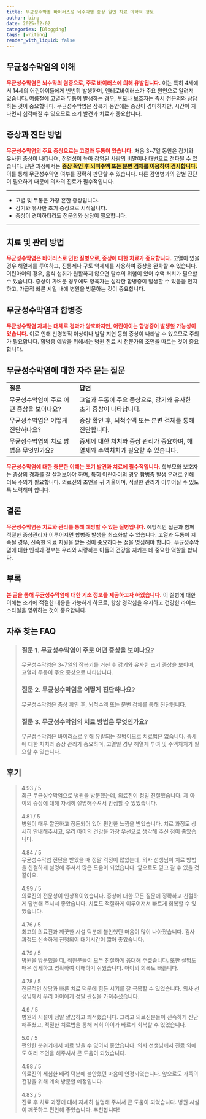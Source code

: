 ```yaml
---
title: 무균성수막염 바이러스성 뇌수막염 증상 원인 치료 의학적 정보
author: bing
date: 2025-02-02
categories: [Blogging]
tags: [writing]
render_with_liquid: false
---
```



<h2 id='무균성수막염의 이해'>무균성수막염의 이해</h2>

<p><b><span style="color: #ee2323;">무균성수막염은 뇌수막의 염증으로, 주로 바이러스에 의해 유발됩니다.</span></b> 이는 특히 4세에서 14세의 어린아이들에게 빈번히 발생하며, 엔테로바이러스가 주요 원인으로 알려져 있습니다. 여름철에 고열과 두통이 발생하는 경우, 부모나 보호자는 즉시 전문의와 상담하는 것이 중요합니다. 무균성수막염은 잠복기 동안에는 증상이 경미하지만, 시간이 지나면서 심각해질 수 있으므로 조기 발견과 치료가 중요합니다. </p>

<h2 id='증상과 진단 방법'>증상과 진단 방법</h2>

<p><b><span style="color: #ee2323;">무균성수막염의 주요 증상으로는 고열과 두통이 있습니다.</span></b> 처음 3~7일 동안은 감기와 유사한 증상이 나타나며, 전염성이 높아 감염된 사람의 비말이나 대변으로 전파될 수 있습니다. 진단 과정에서는 <b><span style="background-color: #ffe066;">증상 확인 후 뇌척수액 또는 분변 검체를 이용하여 검사합니다.</span></b> 이를 통해 무균성수막염 여부를 정확히 판단할 수 있습니다. 다른 감염병과의 감별 진단이 필요하기 때문에 의사의 진료가 필수적입니다.</p>

<hr />

<ul>
    <li>고열 및 두통은 가장 흔한 증상입니다.</li>
    <li>감기와 유사한 초기 증상으로 시작됩니다.</li>
    <li>증상이 경미하더라도 전문의와 상담이 필요합니다.</li>
</ul>

<hr />

<h2 id='치료 및 관리 방법'>치료 및 관리 방법</h2>

<p><b><span style="color: #ee2323;">무균성수막염은 바이러스로 인한 질병으로, 증상에 대한 치료가 중요합니다.</span></b> 고열이 있을 경우 해열제를 투여하고, 진통제나 구토 억제제를 사용하여 증상을 완화할 수 있습니다. 어린아이의 경우, 음식 섭취가 원활하지 않으면 탈수의 위험이 있어 수액 처치가 필요할 수 있습니다. 증상이 가벼운 경우에도 양육자는 심각한 합병증이 발생할 수 있음을 인지하고, 가급적 빠른 시일 내에 병원을 방문하는 것이 중요합니다.</p>

<h2 id='무균성수막염과 합병증'>무균성수막염과 합병증</h2>

<p><b><span style="color: #ee2323;">무균성수막염 자체는 대체로 경과가 양호하지만, 어린아이는 합병증이 발생할 가능성이 있습니다.</span></b> 이로 인해 신경학적 이상이나 발달 지연 등의 증상이 나타날 수 있으므로 주의가 필요합니다. 합병증 예방을 위해서는 병원 진료 시 전문가의 조언을 따르는 것이 중요합니다.</p>

<h2 id='무균성수막염에 대한 자주 묻는 질문'>무균성수막염에 대한 자주 묻는 질문</h2>

<table>
    <tr>
        <td><b>질문</b></td>
        <td><b>답변</b></td>
    </tr>
    <tr>
        <td>무균성수막염이 주로 어떤 증상을 보이나요?</td>
        <td>고열과 두통이 주요 증상으로, 감기와 유사한 초기 증상이 나타납니다.</td>
    </tr>
    <tr>
        <td>무균성수막염은 어떻게 진단하나요?</td>
        <td>증상 확인 후, 뇌척수액 또는 분변 검체를 통해 진단합니다.</td>
    </tr>
    <tr>
        <td>무균성수막염의 치료 방법은 무엇인가요?</td>
        <td>증세에 대한 처치와 증상 관리가 중요하며, 해열제와 수액처치가 필요할 수 있습니다.</td>
    </tr>
</table>

<p><b><span style="color: #ee2323;">무균성수막염에 대한 충분한 이해는 조기 발견과 치료에 필수적입니다.</span></b> 학부모와 보호자는 증상의 경과를 잘 살펴보아야 하며, 특히 어린아이의 경우 합병증 발생 우려로 인해 더욱 주의가 필요합니다. 의료진의 조언을 귀 기울이며, 적절한 관리가 이루어질 수 있도록 노력해야 합니다.</p>

<h2 id='결론'>결론</h2>

<p><b><span style="color: #ee2323;">무균성수막염은 치료와 관리를 통해 예방할 수 있는 질병입니다.</span></b> 예방적인 접근과 함께 적절한 증상관리가 이루어지면 합병증 발생을 최소화할 수 있습니다. 고열과 두통이 지속될 경우, 신속한 의료 지원을 받는 것이 중요하다는 점을 명심해야 합니다. 무균성수막염에 대한 인식과 정보는 우리와 사랑하는 이들의 건강을 지키는 데 중요한 역할을 합니다.</p>

<h2 id='부록'>부록</h2>

<p><b><span style="color: #ee2323;">본 글을 통해 무균성수막염에 대한 기초 정보를 제공하고자 하였습니다.</span></b> 이 질병에 대한 이해는 조기에 적절한 대응을 가능하게 하므로, 항상 경각심을 유지하고 건강한 라이프스타일을 영위하는 것이 중요합니다.</p>


<h2 id='자주_찾는_FAQ'>자주 찾는 FAQ</h2>
<div itemscope="" itemtype="https://schema.org/FAQPage"> 
<blockquote> 
<div itemscope="" itemprop="mainEntity" itemtype="https://schema.org/Question"> 
<h3 itemprop="name">질문 1. 무균성수막염이 주로 어떤 증상을 보이나요?</h3> 
<div itemscope="" itemprop="acceptedAnswer" itemtype="https://schema.org/Answer"> 
<span itemprop="text"> 
<p>무균성수막염은 3~7일의 잠복기를 거친 후 감기와 유사한 초기 증상을 보이며, 고열과 두통이 주요 증상으로 나타납니다.</p> 
</span> 
</div> 
</div> 
<div itemscope="" itemprop="mainEntity" itemtype="https://schema.org/Question"> 
<h3 itemprop="name">질문 2. 무균성수막염은 어떻게 진단하나요?</h3> 
<div itemscope="" itemprop="acceptedAnswer" itemtype="https://schema.org/Answer"> 
<span itemprop="text"> 
<p>무균성수막염은 증상 확인 후, 뇌척수액 또는 분변 검체를 통해 진단됩니다.</p> 
</span> 
</div> 
</div> 
<div itemscope="" itemprop="mainEntity" itemtype="https://schema.org/Question"> 
<h3 itemprop="name">질문 3. 무균성수막염의 치료 방법은 무엇인가요?</h3> 
<div itemscope="" itemprop="acceptedAnswer" itemtype="https://schema.org/Answer"> 
<span itemprop="text"> 
<p>무균성수막염은 바이러스로 인해 유발되는 질병이므로 치료법은 없습니다. 증세에 대한 처치와 증상 관리가 중요하며, 고열일 경우 해열제 투여 및 수액처치가 필요할 수 있습니다.</p> 
</span> 
</div> 
</div> 
</blockquote> 
</div>
<h2 id='후기'>후기</h2>
<div itemscope itemtype="https://schema.org/Product">
  <blockquote>
  <div itemprop="review" itemscope itemtype="https://schema.org/Review">
      <div itemprop="reviewRating" itemscope itemtype="https://schema.org/Rating"> <span itemprop="ratingValue">4.93</span> / <span itemprop="bestRating">5</span> </div>
      <span itemprop="reviewBody">최근 무균성수막염으로 병원을 방문했는데, 의료진이 정말 친절했습니다. 제 아이의 증상에 대해 자세히 설명해주셔서 안심할 수 있었습니다.</span>
  </div>
  <br>
  <div itemprop="review" itemscope itemtype="https://schema.org/Review">
      <div itemprop="reviewRating" itemscope itemtype="https://schema.org/Rating"> <span itemprop="ratingValue">4.81</span> / <span itemprop="bestRating">5</span> </div>
      <span itemprop="reviewBody">병원이 매우 깔끔하고 정돈되어 있어 편안한 느낌을 받았습니다. 치료 과정도 상세히 안내해주시고, 우리 아이의 건강을 가장 우선으로 생각해 주신 점이 좋았습니다.</span>
  </div>
  <br>
  <div itemprop="review" itemscope itemtype="https://schema.org/Review">
      <div itemprop="reviewRating" itemscope itemtype="https://schema.org/Rating"> <span itemprop="ratingValue">4.84</span> / <span itemprop="bestRating">5</span> </div>
      <span itemprop="reviewBody">무균성수막염 진단을 받았을 때 정말 걱정이 많았는데, 의사 선생님이 치료 방법을 친절하게 설명해 주셔서 많은 도움이 되었습니다. 앞으로도 믿고 갈 수 있을 것 같아요.</span>
  </div>
  <br>
  <div itemprop="review" itemscope itemtype="https://schema.org/Review">
      <div itemprop="reviewRating" itemscope itemtype="https://schema.org/Rating"> <span itemprop="ratingValue">4.99</span> / <span itemprop="bestRating">5</span> </div>
      <span itemprop="reviewBody">의료진의 전문성이 인상적이었습니다. 증상에 대한 모든 질문에 정확하고 친절하게 답변해 주셔서 좋았습니다. 치료도 적절하게 이루어져서 빠르게 회복할 수 있었습니다.</span>
  </div>
  <br>
  <div itemprop="review" itemscope itemtype="https://schema.org/Review">
      <div itemprop="reviewRating" itemscope itemtype="https://schema.org/Rating"> <span itemprop="ratingValue">4.76</span> / <span itemprop="bestRating">5</span> </div>
      <span itemprop="reviewBody">최고의 의료진과 깨끗한 시설 덕분에 불안했던 마음이 많이 나아졌습니다. 검사 과정도 신속하게 진행되어 대기시간이 짧아 좋았습니다.</span>
  </div>
  <br>
  <div itemprop="review" itemscope itemtype="https://schema.org/Review">
      <div itemprop="reviewRating" itemscope itemtype="https://schema.org/Rating"> <span itemprop="ratingValue">4.79</span> / <span itemprop="bestRating">5</span> </div>
      <span itemprop="reviewBody">병원을 방문했을 때, 직원분들이 모두 친절하게 응대해 주셨습니다. 또한 설명도 매우 상세하고 명확하여 이해하기 쉬웠습니다. 아이의 회복도 빠릅니다.</span>
  </div>
  <br>
  <div itemprop="review" itemscope itemtype="https://schema.org/Review">
      <div itemprop="reviewRating" itemscope itemtype="https://schema.org/Rating"> <span itemprop="ratingValue">4.78</span> / <span itemprop="bestRating">5</span> </div>
      <span itemprop="reviewBody">전문적인 상담과 빠른 치료 덕분에 힘든 시기를 잘 극복할 수 있었습니다. 의사 선생님께서 우리 아이에게 정말 관심을 가져주셨습니다.</span>
  </div>
  <br>
  <div itemprop="review" itemscope itemtype="https://schema.org/Review">
      <div itemprop="reviewRating" itemscope itemtype="https://schema.org/Rating"> <span itemprop="ratingValue">4.9</span> / <span itemprop="bestRating">5</span> </div>
      <span itemprop="reviewBody">병원의 시설이 정말 깔끔하고 쾌적했습니다. 그리고 의료진분들이 신속하게 진단해주셨고, 적절한 치료법을 통해 저희 아이가 빠르게 회복할 수 있었습니다.</span>
  </div>
  <br>
  <div itemprop="review" itemscope itemtype="https://schema.org/Review">
      <div itemprop="reviewRating" itemscope itemtype="https://schema.org/Rating"> <span itemprop="ratingValue">5.0</span> / <span itemprop="bestRating">5</span> </div>
      <span itemprop="reviewBody">편안한 분위기에서 치료 받을 수 있어서 좋았습니다. 의사 선생님께서 진료 외에도 여러 조언을 해주셔서 큰 도움이 되었습니다.</span>
  </div>
  <br>
  <div itemprop="review" itemscope itemtype="https://schema.org/Review">
      <div itemprop="reviewRating" itemscope itemtype="https://schema.org/Rating"> <span itemprop="ratingValue">4.98</span> / <span itemprop="bestRating">5</span> </div>
      <span itemprop="reviewBody">의료진의 세심한 배려 덕분에 불안했던 마음이 안정되었습니다. 앞으로도 가족의 건강을 위해 계속 방문할 예정입니다.</span>
  </div>
  <br>
  <div itemprop="review" itemscope itemtype="https://schema.org/Review">
      <div itemprop="reviewRating" itemscope itemtype="https://schema.org/Rating"> <span itemprop="ratingValue">4.83</span> / <span itemprop="bestRating">5</span> </div>
      <span itemprop="reviewBody">진료 후 치료 과정에 대해 자세히 설명해 주셔서 큰 도움이 되었습니다. 병원 시설이 깨끗하고 편안해 좋았습니다. 추천합니다!</span>
  </div>
  </blockquote>
</div>
